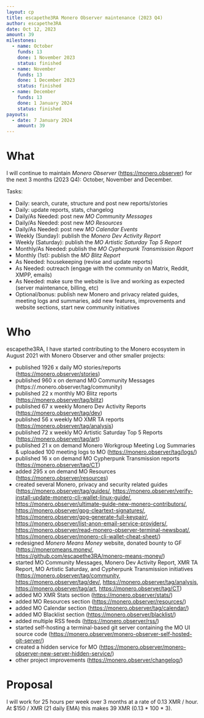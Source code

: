 ```yaml
---
layout: cp
title: escapethe3RA Monero Observer maintenance (2023 Q4)
author: escapethe3RA
date: Oct 12, 2023
amount: 39
milestones:
  - name: October
    funds: 13
    done: 1 November 2023
    status: finished
  - name: November
    funds: 13
    done: 1 December 2023
    status: finished
  - name: December
    funds: 13
    done: 1 January 2024
    status: finished
payouts:
  - date: 7 January 2024
    amount: 39
---
```


# What

I will continue to maintain *Monero Observer* (https://monero.observer) for the next 3 months (2023 Q4): October, November and December.

Tasks:

- Daily: search, curate, structure and post new reports/stories
- Daily: update reports, stats, changelog
- Daily/As Needed: post new *MO Community Messages*
- Daily/As Needed: post new *MO Resources*
- Daily/As Needed: post new *MO Calendar Events*
- Weekly (Sunday): publish the *Monero Dev Activity Report*
- Weekly (Saturday): publish the *MO Artistic Saturday Top 5 Report*
- Monthly/As Needed: publish the *MO Cypherpunk Transmission Report*
- Monthly (1st): publish the *MO Blitz Report*
- As Needed: housekeeping (revise and update reports)
- As Needed: outreach (engage with the community on Matrix, Reddit, XMPP, emails)
- As Needed: make sure the website is live and working as expected (server maintenance, billing, etc)
- Optional/bonus: publish new Monero and privacy related guides, meeting logs and summaries, add new features, improvements and website sections, start new community initiatives

# Who

escapethe3RA, I have started contributing to the Monero ecosystem in August 2021 with Monero Observer and other smaller projects:

- published 1926 x daily MO stories/reports (https://monero.observer/stories)
- published 960 x on demand MO Community Messages (https://.monero.observer/tag/community)
- published 22 x monthly MO Blitz reports (https://monero.observer/tag/blitz)
- published 67 x weekly Monero Dev Activity Reports (https://monero.observer/tag/dev)
- published 56 x weekly MO XMR TA reports (https://monero.observer/tag/analysis)
- published 72 x weekly MO Artistic Saturday Top 5 Reports (https://monero.observer/tag/art)
- published 21 x on demand Monero Workgroup Meeting Log Summaries & uploaded 100 meeting logs to MO (https://monero.observer/tag/logs/)
- published 16 x on demand MO Cypherpunk Transmission reports (https://monero.observer/tag/CT)
- added 295 x on demand MO Resources (https://monero.observer/resources)
- created several Monero, privacy and security related guides (https://monero.observer/tag/guides/, https://monero.observer/verify-install-update-monero-cli-wallet-linux-guide/, https://monero.observer/ultimate-guide-new-monero-contributors/, https://monero.observer/gpg-cleartext-signatures/, https://monero.observer/gpg-generate-full-keypair/, https://monero.observer/list-anon-email-service-providers/, https://monero.observer/read-monero-observer-terminal-newsboat/, https://monero.observer/monero-cli-wallet-cheat-sheet/)
- redesigned *Monero Means Money* website, donated bounty to GF (https://moneromeans.money/, https://github.com/escapethe3RA/monero-means-money/)
- started MO Community Messages, Monero Dev Activity Report, XMR TA Report, MO Artistic Saturday, and Cypherpunk Transmission initiatives (https://monero.observer/tag/community, https://monero.observer/tag/dev/, https://monero.observer/tag/analysis, https://monero.observer/tag/art, https://monero.observer/tag/CT)
- added MO XMR Stats section (https://monero.observer/stats/)
- added MO Resources section (https://monero.observer/resources/)
- added MO Calendar section (https://monero.observer/tag/calendar/)
- added MO Blacklist section (https://monero.observer/blacklist/)
- added multiple RSS feeds (https://monero.observer/rss/)
- started self-hosting a terminal-based git server containing the MO UI source code (https://monero.observer/monero-observer-self-hosted-git-server/)
- created a hidden service for MO (https://monero.observer/monero-observer-new-server-hidden-service/)
- other project improvements (https://monero.observer/changelog/)
 
# Proposal

I will work for 25 hours per week over 3 months at a rate of 0.13 XMR / hour. At $150 / XMR (21 daily EMA) this makes 39 XMR (0.13 * 100 * 3).
